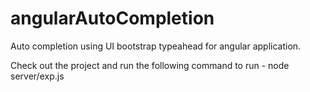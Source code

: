 # angularAutoCompletion
Auto completion using UI bootstrap typeahead for angular application.

Check out the project and run the following command to run -
node server/exp.js
